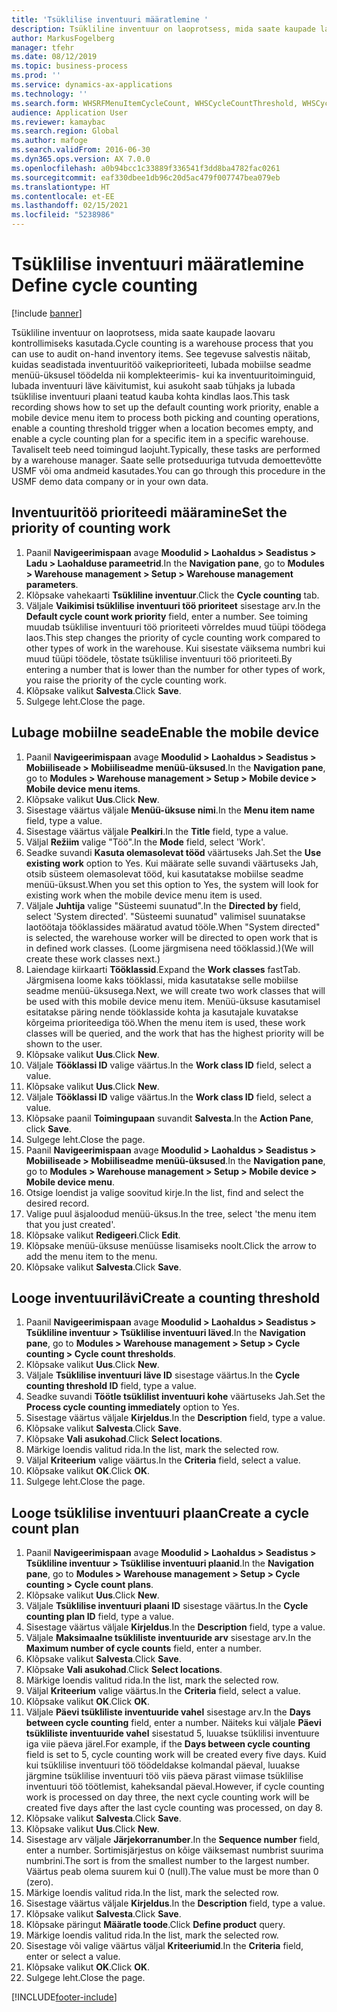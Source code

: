 ```yaml
---
title: 'Tsüklilise inventuuri määratlemine '
description: Tsükliline inventuur on laoprotsess, mida saate kaupade laovaru kontrollimiseks kasutada.
author: MarkusFogelberg
manager: tfehr
ms.date: 08/12/2019
ms.topic: business-process
ms.prod: ''
ms.service: dynamics-ax-applications
ms.technology: ''
ms.search.form: WHSRFMenuItemCycleCount, WHSCycleCountThreshold, WHSCycleCountPlan, WHSCycleCountPlanListPage, WHSParameters, WHSRFMenu, WHSRFMenuItem
audience: Application User
ms.reviewer: kamaybac
ms.search.region: Global
ms.author: mafoge
ms.search.validFrom: 2016-06-30
ms.dyn365.ops.version: AX 7.0.0
ms.openlocfilehash: a0b94bcc1c33889f336541f3dd8ba4782fac0261
ms.sourcegitcommit: eaf330dbee1db96c20d5ac479f007747bea079eb
ms.translationtype: HT
ms.contentlocale: et-EE
ms.lasthandoff: 02/15/2021
ms.locfileid: "5238986"
---
```

# <a name="define-cycle-counting"></a><span data-ttu-id="e24b1-103">Tsüklilise inventuuri määratlemine </span><span class="sxs-lookup"><span data-stu-id="e24b1-103">Define cycle counting</span></span> 

[!include [banner](../../includes/banner.md)]

<span data-ttu-id="e24b1-104">Tsükliline inventuur on laoprotsess, mida saate kaupade laovaru kontrollimiseks kasutada.</span><span class="sxs-lookup"><span data-stu-id="e24b1-104">Cycle counting is a warehouse process that you can use to audit on-hand inventory items.</span></span> <span data-ttu-id="e24b1-105">See tegevuse salvestis näitab, kuidas seadistada inventuuritöö vaikeprioriteeti, lubada mobiilse seadme menüü-üksusel töödelda nii komplekteerimis- kui ka inventuuritoiminguid, lubada inventuuri läve käivitumist, kui asukoht saab tühjaks ja lubada tsüklilise inventuuri plaani teatud kauba kohta kindlas laos.</span><span class="sxs-lookup"><span data-stu-id="e24b1-105">This task recording shows how to set up the default counting work priority, enable a mobile device menu item to process both picking and counting operations, enable a counting threshold trigger when a location becomes empty, and enable a cycle counting plan for a specific item in a specific warehouse.</span></span> <span data-ttu-id="e24b1-106">Tavaliselt teeb need toimingud laojuht.</span><span class="sxs-lookup"><span data-stu-id="e24b1-106">Typically, these tasks are performed by a warehouse manager.</span></span> <span data-ttu-id="e24b1-107">Saate selle protseduuriga tutvuda demoettevõtte USMF või oma andmeid kasutades.</span><span class="sxs-lookup"><span data-stu-id="e24b1-107">You can go through this procedure in the USMF demo data company or in your own data.</span></span>


## <a name="set-the-priority-of-counting-work"></a><span data-ttu-id="e24b1-108">Inventuuritöö prioriteedi määramine</span><span class="sxs-lookup"><span data-stu-id="e24b1-108">Set the priority of counting work</span></span>
1. <span data-ttu-id="e24b1-109">Paanil **Navigeerimispaan** avage **Moodulid > Laohaldus > Seadistus > Ladu > Laohalduse parameetrid**.</span><span class="sxs-lookup"><span data-stu-id="e24b1-109">In the **Navigation pane**, go to **Modules > Warehouse management > Setup > Warehouse management parameters**.</span></span>
2. <span data-ttu-id="e24b1-110">Klõpsake vahekaarti **Tsükliline inventuur**.</span><span class="sxs-lookup"><span data-stu-id="e24b1-110">Click the **Cycle counting** tab.</span></span>
3. <span data-ttu-id="e24b1-111">Väljale **Vaikimisi tsüklilise inventuuri töö prioriteet** sisestage arv.</span><span class="sxs-lookup"><span data-stu-id="e24b1-111">In the **Default cycle count work priority** field, enter a number.</span></span> <span data-ttu-id="e24b1-112">See toiming muudab tsüklilise inventuuri töö prioriteeti võrreldes muud tüüpi töödega laos.</span><span class="sxs-lookup"><span data-stu-id="e24b1-112">This step changes the priority of cycle counting work compared to other types of work in the warehouse.</span></span> <span data-ttu-id="e24b1-113">Kui sisestate väiksema numbri kui muud tüüpi töödele, tõstate tsüklilise inventuuri töö prioriteeti.</span><span class="sxs-lookup"><span data-stu-id="e24b1-113">By entering a number that is lower than the number for other types of work, you raise the priority of the cycle counting work.</span></span>  
4. <span data-ttu-id="e24b1-114">Klõpsake valikut **Salvesta**.</span><span class="sxs-lookup"><span data-stu-id="e24b1-114">Click **Save**.</span></span>
5. <span data-ttu-id="e24b1-115">Sulgege leht.</span><span class="sxs-lookup"><span data-stu-id="e24b1-115">Close the page.</span></span>

## <a name="enable-the-mobile-device"></a><span data-ttu-id="e24b1-116">Lubage mobiilne seade</span><span class="sxs-lookup"><span data-stu-id="e24b1-116">Enable the mobile device</span></span>
1. <span data-ttu-id="e24b1-117">Paanil **Navigeerimispaan** avage **Moodulid > Laohaldus > Seadistus > Mobiiliseade > Mobiiliseadme menüü-üksused**.</span><span class="sxs-lookup"><span data-stu-id="e24b1-117">In the **Navigation pane**, go to **Modules > Warehouse management > Setup > Mobile device > Mobile device menu items**.</span></span>
2. <span data-ttu-id="e24b1-118">Klõpsake valikut **Uus**.</span><span class="sxs-lookup"><span data-stu-id="e24b1-118">Click **New**.</span></span>
3. <span data-ttu-id="e24b1-119">Sisestage väärtus väljale **Menüü-üksuse nimi**.</span><span class="sxs-lookup"><span data-stu-id="e24b1-119">In the **Menu item name** field, type a value.</span></span>
4. <span data-ttu-id="e24b1-120">Sisestage väärtus väljale **Pealkiri**.</span><span class="sxs-lookup"><span data-stu-id="e24b1-120">In the **Title** field, type a value.</span></span>
5. <span data-ttu-id="e24b1-121">Väljal **Režiim** valige "Töö".</span><span class="sxs-lookup"><span data-stu-id="e24b1-121">In the **Mode** field, select 'Work'.</span></span>
6. <span data-ttu-id="e24b1-122">Seadke suvandi **Kasuta olemasolevat tööd** väärtuseks Jah.</span><span class="sxs-lookup"><span data-stu-id="e24b1-122">Set the **Use existing work** option to Yes.</span></span> <span data-ttu-id="e24b1-123">Kui määrate selle suvandi väärtuseks Jah, otsib süsteem olemasolevat tööd, kui kasutatakse mobiilse seadme menüü-üksust.</span><span class="sxs-lookup"><span data-stu-id="e24b1-123">When you set this option to Yes, the system will look for existing work when the mobile device menu item is used.</span></span>  
7. <span data-ttu-id="e24b1-124">Väljale **Juhtija** valige "Süsteemi suunatud".</span><span class="sxs-lookup"><span data-stu-id="e24b1-124">In the **Directed by** field, select 'System directed'.</span></span> <span data-ttu-id="e24b1-125">"Süsteemi suunatud" valimisel suunatakse laotöötaja tööklassides määratud avatud tööle.</span><span class="sxs-lookup"><span data-stu-id="e24b1-125">When "System directed" is selected, the warehouse worker will be directed to open work that is in defined work classes.</span></span> <span data-ttu-id="e24b1-126">(Loome järgmisena need tööklassid.)</span><span class="sxs-lookup"><span data-stu-id="e24b1-126">(We will create these work classes next.)</span></span>  
8. <span data-ttu-id="e24b1-127">Laiendage kiirkaarti **Tööklassid**.</span><span class="sxs-lookup"><span data-stu-id="e24b1-127">Expand the **Work classes** fastTab.</span></span> <span data-ttu-id="e24b1-128">Järgmisena loome kaks tööklassi, mida kasutatakse selle mobiilse seadme menüü-üksusega.</span><span class="sxs-lookup"><span data-stu-id="e24b1-128">Next, we will create two work classes that will be used with this mobile device menu item.</span></span> <span data-ttu-id="e24b1-129">Menüü-üksuse kasutamisel esitatakse päring nende tööklasside kohta ja kasutajale kuvatakse kõrgeima prioriteediga töö.</span><span class="sxs-lookup"><span data-stu-id="e24b1-129">When the menu item is used, these work classes will be queried, and the work that has the highest priority will be shown to the user.</span></span>  
9. <span data-ttu-id="e24b1-130">Klõpsake valikut **Uus**.</span><span class="sxs-lookup"><span data-stu-id="e24b1-130">Click **New**.</span></span>
10. <span data-ttu-id="e24b1-131">Väljale **Tööklassi ID** valige väärtus.</span><span class="sxs-lookup"><span data-stu-id="e24b1-131">In the **Work class ID** field, select a value.</span></span>
11. <span data-ttu-id="e24b1-132">Klõpsake valikut **Uus**.</span><span class="sxs-lookup"><span data-stu-id="e24b1-132">Click **New**.</span></span>
12. <span data-ttu-id="e24b1-133">Väljale **Tööklassi ID** valige väärtus.</span><span class="sxs-lookup"><span data-stu-id="e24b1-133">In the **Work class ID** field, select a value.</span></span>
13. <span data-ttu-id="e24b1-134">Klõpsake paanil **Toimingupaan** suvandit **Salvesta**.</span><span class="sxs-lookup"><span data-stu-id="e24b1-134">In the **Action Pane**, click **Save**.</span></span>
14. <span data-ttu-id="e24b1-135">Sulgege leht.</span><span class="sxs-lookup"><span data-stu-id="e24b1-135">Close the page.</span></span>
15. <span data-ttu-id="e24b1-136">Paanil **Navigeerimispaan** avage **Moodulid > Laohaldus > Seadistus > Mobiiliseade > Mobiiliseadme menüü-üksused**.</span><span class="sxs-lookup"><span data-stu-id="e24b1-136">In the **Navigation pane**, go to **Modules > Warehouse management > Setup > Mobile device > Mobile device menu**.</span></span>
16. <span data-ttu-id="e24b1-137">Otsige loendist ja valige soovitud kirje.</span><span class="sxs-lookup"><span data-stu-id="e24b1-137">In the list, find and select the desired record.</span></span>
17. <span data-ttu-id="e24b1-138">Valige puul äsjaloodud menüü-üksus.</span><span class="sxs-lookup"><span data-stu-id="e24b1-138">In the tree, select 'the menu item that you just created'.</span></span>
18. <span data-ttu-id="e24b1-139">Klõpsake valikut **Redigeeri**.</span><span class="sxs-lookup"><span data-stu-id="e24b1-139">Click **Edit**.</span></span>
19. <span data-ttu-id="e24b1-140">Klõpsake menüü-üksuse menüüsse lisamiseks noolt.</span><span class="sxs-lookup"><span data-stu-id="e24b1-140">Click the arrow to add the menu item to the menu.</span></span>
20. <span data-ttu-id="e24b1-141">Klõpsake valikut **Salvesta**.</span><span class="sxs-lookup"><span data-stu-id="e24b1-141">Click **Save**.</span></span>

## <a name="create-a-counting-threshold"></a><span data-ttu-id="e24b1-142">Looge inventuurilävi</span><span class="sxs-lookup"><span data-stu-id="e24b1-142">Create a counting threshold</span></span>
1. <span data-ttu-id="e24b1-143">Paanil **Navigeerimispaan** avage **Moodulid > Laohaldus > Seadistus > Tsükliline inventuur > Tsüklilise inventuuri läved**.</span><span class="sxs-lookup"><span data-stu-id="e24b1-143">In the **Navigation pane**, go to **Modules > Warehouse management > Setup > Cycle counting > Cycle count thresholds**.</span></span>
2. <span data-ttu-id="e24b1-144">Klõpsake valikut **Uus**.</span><span class="sxs-lookup"><span data-stu-id="e24b1-144">Click **New**.</span></span>
3. <span data-ttu-id="e24b1-145">Väljale **Tsüklilise inventuuri läve ID** sisestage väärtus.</span><span class="sxs-lookup"><span data-stu-id="e24b1-145">In the **Cycle counting threshold ID** field, type a value.</span></span>
4. <span data-ttu-id="e24b1-146">Seadke suvandi **Töötle tsüklilist inventuuri kohe** väärtuseks Jah.</span><span class="sxs-lookup"><span data-stu-id="e24b1-146">Set the **Process cycle counting immediately** option to Yes.</span></span>
5. <span data-ttu-id="e24b1-147">Sisestage väärtus väljale **Kirjeldus**.</span><span class="sxs-lookup"><span data-stu-id="e24b1-147">In the **Description** field, type a value.</span></span>
6. <span data-ttu-id="e24b1-148">Klõpsake valikut **Salvesta**.</span><span class="sxs-lookup"><span data-stu-id="e24b1-148">Click **Save**.</span></span>
7. <span data-ttu-id="e24b1-149">Klõpsake **Vali asukohad**.</span><span class="sxs-lookup"><span data-stu-id="e24b1-149">Click **Select locations**.</span></span>
8. <span data-ttu-id="e24b1-150">Märkige loendis valitud rida.</span><span class="sxs-lookup"><span data-stu-id="e24b1-150">In the list, mark the selected row.</span></span>
9. <span data-ttu-id="e24b1-151">Väljal **Kriteerium** valige väärtus.</span><span class="sxs-lookup"><span data-stu-id="e24b1-151">In the **Criteria** field, select a value.</span></span>
10. <span data-ttu-id="e24b1-152">Klõpsake valikut **OK**.</span><span class="sxs-lookup"><span data-stu-id="e24b1-152">Click **OK**.</span></span>
11. <span data-ttu-id="e24b1-153">Sulgege leht.</span><span class="sxs-lookup"><span data-stu-id="e24b1-153">Close the page.</span></span>

## <a name="create-a-cycle-count-plan"></a><span data-ttu-id="e24b1-154">Looge tsüklilise inventuuri plaan</span><span class="sxs-lookup"><span data-stu-id="e24b1-154">Create a cycle count plan</span></span>
1. <span data-ttu-id="e24b1-155">Paanil **Navigeerimispaan** avage **Moodulid > Laohaldus > Seadistus > Tsükliline inventuur > Tsüklilise inventuuri plaanid**.</span><span class="sxs-lookup"><span data-stu-id="e24b1-155">In the **Navigation pane**, go to **Modules > Warehouse management > Setup > Cycle counting > Cycle count plans**.</span></span>
2. <span data-ttu-id="e24b1-156">Klõpsake valikut **Uus**.</span><span class="sxs-lookup"><span data-stu-id="e24b1-156">Click **New**.</span></span>
3. <span data-ttu-id="e24b1-157">Väljale **Tsüklilise inventuuri plaani ID** sisestage väärtus.</span><span class="sxs-lookup"><span data-stu-id="e24b1-157">In the **Cycle counting plan ID** field, type a value.</span></span>
4. <span data-ttu-id="e24b1-158">Sisestage väärtus väljale **Kirjeldus**.</span><span class="sxs-lookup"><span data-stu-id="e24b1-158">In the **Description** field, type a value.</span></span>
5. <span data-ttu-id="e24b1-159">Väljale **Maksimaalne tsükliliste inventuuride arv** sisestage arv.</span><span class="sxs-lookup"><span data-stu-id="e24b1-159">In the **Maximum number of cycle counts** field, enter a number.</span></span>
6. <span data-ttu-id="e24b1-160">Klõpsake valikut **Salvesta**.</span><span class="sxs-lookup"><span data-stu-id="e24b1-160">Click **Save**.</span></span>
7. <span data-ttu-id="e24b1-161">Klõpsake **Vali asukohad**.</span><span class="sxs-lookup"><span data-stu-id="e24b1-161">Click **Select locations**.</span></span>
8. <span data-ttu-id="e24b1-162">Märkige loendis valitud rida.</span><span class="sxs-lookup"><span data-stu-id="e24b1-162">In the list, mark the selected row.</span></span>
9. <span data-ttu-id="e24b1-163">Väljal **Kriteerium** valige väärtus.</span><span class="sxs-lookup"><span data-stu-id="e24b1-163">In the **Criteria** field, select a value.</span></span>
10. <span data-ttu-id="e24b1-164">Klõpsake valikut **OK**.</span><span class="sxs-lookup"><span data-stu-id="e24b1-164">Click **OK**.</span></span>
11. <span data-ttu-id="e24b1-165">Väljale **Päevi tsükliliste inventuuride vahel** sisestage arv.</span><span class="sxs-lookup"><span data-stu-id="e24b1-165">In the **Days between cycle counting** field, enter a number.</span></span> <span data-ttu-id="e24b1-166">Näiteks kui väljale **Päevi tsükliliste inventuuride vahel** sisestatud 5, luuakse tsüklilisi inventuure iga viie päeva järel.</span><span class="sxs-lookup"><span data-stu-id="e24b1-166">For example, if the **Days between cycle counting** field is set to 5, cycle counting work will be created every five days.</span></span> <span data-ttu-id="e24b1-167">Kuid kui tsüklilise inventuuri töö töödeldakse kolmandal päeval, luuakse järgmine tsüklilise inventuuri töö viis päeva pärast viimase tsüklilise inventuuri töö töötlemist, kaheksandal päeval.</span><span class="sxs-lookup"><span data-stu-id="e24b1-167">However, if cycle counting work is processed on day three, the next cycle counting work will be created five days after the last cycle counting was processed, on day 8.</span></span>  
12. <span data-ttu-id="e24b1-168">Klõpsake valikut **Salvesta**.</span><span class="sxs-lookup"><span data-stu-id="e24b1-168">Click **Save**.</span></span>
13. <span data-ttu-id="e24b1-169">Klõpsake valikut **Uus**.</span><span class="sxs-lookup"><span data-stu-id="e24b1-169">Click **New**.</span></span>
14. <span data-ttu-id="e24b1-170">Sisestage arv väljale **Järjekorranumber**.</span><span class="sxs-lookup"><span data-stu-id="e24b1-170">In the **Sequence number** field, enter a number.</span></span> <span data-ttu-id="e24b1-171">Sortimisjärjestus on kõige väiksemast numbrist suurima numbrini.</span><span class="sxs-lookup"><span data-stu-id="e24b1-171">The sort is from the smallest number to the largest number.</span></span> <span data-ttu-id="e24b1-172">Väärtus peab olema suurem kui 0 (null).</span><span class="sxs-lookup"><span data-stu-id="e24b1-172">The value must be more than 0 (zero).</span></span>  
15. <span data-ttu-id="e24b1-173">Märkige loendis valitud rida.</span><span class="sxs-lookup"><span data-stu-id="e24b1-173">In the list, mark the selected row.</span></span>
16. <span data-ttu-id="e24b1-174">Sisestage väärtus väljale **Kirjeldus**.</span><span class="sxs-lookup"><span data-stu-id="e24b1-174">In the **Description** field, type a value.</span></span>
17. <span data-ttu-id="e24b1-175">Klõpsake valikut **Salvesta**.</span><span class="sxs-lookup"><span data-stu-id="e24b1-175">Click **Save**.</span></span>
18. <span data-ttu-id="e24b1-176">Klõpsake päringut **Määratle toode**.</span><span class="sxs-lookup"><span data-stu-id="e24b1-176">Click **Define product** query.</span></span>
19. <span data-ttu-id="e24b1-177">Märkige loendis valitud rida.</span><span class="sxs-lookup"><span data-stu-id="e24b1-177">In the list, mark the selected row.</span></span>
20. <span data-ttu-id="e24b1-178">Sisestage või valige väärtus väljal **Kriteeriumid**.</span><span class="sxs-lookup"><span data-stu-id="e24b1-178">In the **Criteria** field, enter or select a value.</span></span>
21. <span data-ttu-id="e24b1-179">Klõpsake valikut **OK**.</span><span class="sxs-lookup"><span data-stu-id="e24b1-179">Click **OK**.</span></span>
22. <span data-ttu-id="e24b1-180">Sulgege leht.</span><span class="sxs-lookup"><span data-stu-id="e24b1-180">Close the page.</span></span>



[!INCLUDE[footer-include](../../../includes/footer-banner.md)]